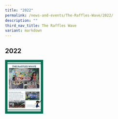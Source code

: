 ```yaml
---
title: "2022"
permalink: /news-and-events/The-Raffles-Wave/2022/
description: ""
third_nav_title: The Raffles Wave
variant: markdown
---
```

## 2022

<p><a href="https://www.rgs.edu.sg/qql/slot/u1290/Raffles%20Wave/2022/The%20Raffles%20Wave%20June%202022.pdf">
<img style="width:25%" align="left" src="/images/Raffles Wave_June2022tb.png">
</a></p>
<br clear="left">